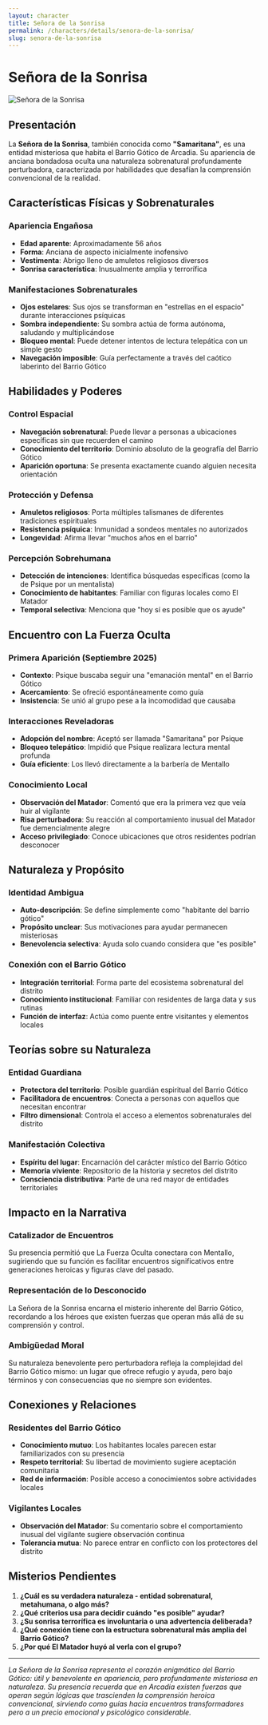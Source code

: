 ```yaml
---
layout: character
title: Señora de la Sonrisa
permalink: /characters/details/senora-de-la-sonrisa/
slug: senora-de-la-sonrisa
---
```


# Señora de la Sonrisa

<div class="character-photo">
  <img src="{{ site.baseurl }}/assets/img/characters/senora-sonrisa.png" alt="Señora de la Sonrisa" />
</div>

## Presentación
La **Señora de la Sonrisa**, también conocida como **"Samaritana"**, es una entidad misteriosa que habita el Barrio Gótico de Arcadia. Su apariencia de anciana bondadosa oculta una naturaleza sobrenatural profundamente perturbadora, caracterizada por habilidades que desafían la comprensión convencional de la realidad.

## Características Físicas y Sobrenaturales

### **Apariencia Engañosa**
- **Edad aparente**: Aproximadamente 56 años
- **Forma**: Anciana de aspecto inicialmente inofensivo
- **Vestimenta**: Abrigo lleno de amuletos religiosos diversos
- **Sonrisa característica**: Inusualmente amplia y terrorífica

### **Manifestaciones Sobrenaturales**
- **Ojos estelares**: Sus ojos se transforman en "estrellas en el espacio" durante interacciones psíquicas
- **Sombra independiente**: Su sombra actúa de forma autónoma, saludando y multiplicándose
- **Bloqueo mental**: Puede detener intentos de lectura telepática con un simple gesto
- **Navegación imposible**: Guía perfectamente a través del caótico laberinto del Barrio Gótico

## Habilidades y Poderes

### **Control Espacial**
- **Navegación sobrenatural**: Puede llevar a personas a ubicaciones específicas sin que recuerden el camino
- **Conocimiento del territorio**: Dominio absoluto de la geografía del Barrio Gótico
- **Aparición oportuna**: Se presenta exactamente cuando alguien necesita orientación

### **Protección y Defensa**
- **Amuletos religiosos**: Porta múltiples talismanes de diferentes tradiciones espirituales
- **Resistencia psíquica**: Inmunidad a sondeos mentales no autorizados
- **Longevidad**: Afirma llevar "muchos años en el barrio"

### **Percepción Sobrehumana**
- **Detección de intenciones**: Identifica búsquedas específicas (como la de Psique por un mentalista)
- **Conocimiento de habitantes**: Familiar con figuras locales como El Matador
- **Temporal selectiva**: Menciona que "hoy sí es posible que os ayude"

## Encuentro con La Fuerza Oculta

### **Primera Aparición (Septiembre 2025)**
- **Contexto**: Psique buscaba seguir una "emanación mental" en el Barrio Gótico
- **Acercamiento**: Se ofreció espontáneamente como guía
- **Insistencia**: Se unió al grupo pese a la incomodidad que causaba

### **Interacciones Reveladoras**
- **Adopción del nombre**: Aceptó ser llamada "Samaritana" por Psique
- **Bloqueo telepático**: Impidió que Psique realizara lectura mental profunda
- **Guía eficiente**: Los llevó directamente a la barbería de Mentallo

### **Conocimiento Local**
- **Observación del Matador**: Comentó que era la primera vez que veía huir al vigilante
- **Risa perturbadora**: Su reacción al comportamiento inusual del Matador fue demencialmente alegre
- **Acceso privilegiado**: Conoce ubicaciones que otros residentes podrían desconocer

## Naturaleza y Propósito

### **Identidad Ambigua**
- **Auto-descripción**: Se define simplemente como "habitante del barrio gótico"
- **Propósito unclear**: Sus motivaciones para ayudar permanecen misteriosas
- **Benevolencia selectiva**: Ayuda solo cuando considera que "es posible"

### **Conexión con el Barrio Gótico**
- **Integración territorial**: Forma parte del ecosistema sobrenatural del distrito
- **Conocimiento institucional**: Familiar con residentes de larga data y sus rutinas
- **Función de interfaz**: Actúa como puente entre visitantes y elementos locales

## Teorías sobre su Naturaleza

### **Entidad Guardiana**
- **Protectora del territorio**: Posible guardián espiritual del Barrio Gótico
- **Facilitadora de encuentros**: Conecta a personas con aquellos que necesitan encontrar
- **Filtro dimensional**: Controla el acceso a elementos sobrenaturales del distrito

### **Manifestación Colectiva**
- **Espíritu del lugar**: Encarnación del carácter místico del Barrio Gótico
- **Memoria viviente**: Repositorio de la historia y secretos del distrito
- **Consciencia distributiva**: Parte de una red mayor de entidades territoriales

## Impacto en la Narrativa

### **Catalizador de Encuentros**
Su presencia permitió que La Fuerza Oculta conectara con Mentallo, sugiriendo que su función es facilitar encuentros significativos entre generaciones heroicas y figuras clave del pasado.

### **Representación de lo Desconocido**
La Señora de la Sonrisa encarna el misterio inherente del Barrio Gótico, recordando a los héroes que existen fuerzas que operan más allá de su comprensión y control.

### **Ambigüedad Moral**
Su naturaleza benevolente pero perturbadora refleja la complejidad del Barrio Gótico mismo: un lugar que ofrece refugio y ayuda, pero bajo términos y con consecuencias que no siempre son evidentes.

## Conexiones y Relaciones

### **Residentes del Barrio Gótico**
- **Conocimiento mutuo**: Los habitantes locales parecen estar familiarizados con su presencia
- **Respeto territorial**: Su libertad de movimiento sugiere aceptación comunitaria
- **Red de información**: Posible acceso a conocimientos sobre actividades locales

### **Vigilantes Locales**
- **Observación del Matador**: Su comentario sobre el comportamiento inusual del vigilante sugiere observación continua
- **Tolerancia mutua**: No parece entrar en conflicto con los protectores del distrito

## Misterios Pendientes

1. **¿Cuál es su verdadera naturaleza - entidad sobrenatural, metahumana, o algo más?**
2. **¿Qué criterios usa para decidir cuándo "es posible" ayudar?**
3. **¿Su sonrisa terrorífica es involuntaria o una advertencia deliberada?**
4. **¿Qué conexión tiene con la estructura sobrenatural más amplia del Barrio Gótico?**
5. **¿Por qué El Matador huyó al verla con el grupo?**

---

*La Señora de la Sonrisa representa el corazón enigmático del Barrio Gótico: útil y benevolente en apariencia, pero profundamente misteriosa en naturaleza. Su presencia recuerda que en Arcadia existen fuerzas que operan según lógicas que trascienden la comprensión heroica convencional, sirviendo como guías hacia encuentros transformadores pero a un precio emocional y psicológico considerable.*